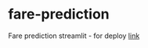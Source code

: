 # fare-prediction
Fare prediction streamlit - for deploy
[link](https://fare-prediction.streamlit.app)
